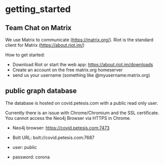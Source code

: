 # getting_started

## Team Chat on Matrix
We use Matrix to communicate (https://matrix.org/). Riot is the standard client for Matrix (https://about.riot.im/)

How to get started:
- Download Riot or start the web app: https://about.riot.im/downloads
- Create an account on the free matrix.org homeserver
- send us your username (something like @myusername:matrix.org)


## public graph database
The database is hosted on covid.petesis.com with a public read only user.

Currently there is an issue with Chrome/Chromium and the SSL certificate. You cannot access the Neo4j Browser via HTTPS in Chrome.

- Neo4j browser: https://covid.petesis.com:7473
- Bolt URL: bolt://covid.petesis.com:7687

- user: public
- password: corona

